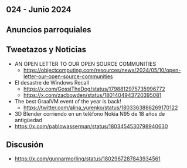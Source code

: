 024 - Junio 2024
--

## Anuncios parroquiales


## Tweetazos y Noticias
* AN OPEN LETTER TO OUR OPEN SOURCE COMMUNITIES
  * https://objectcomputing.com/resources/news/2024/05/10/open-letter-our-open-source-communities
* El desastre de Windows Recall
  * https://x.com/GossiTheDog/status/1798812975735996772
  * https://x.com/zacbowden/status/1801404943720395081
* The best GraalVM event of the year is back!
  * https://twitter.com/alina_yurenko/status/1803363886269170122
*  3D Blender corriendo en un teléfono Nokia N95 de 18 años de antigüedad
  * https://x.com/pablowasserman/status/1803454530798940630
## Discusión
* https://x.com/gunnarmorling/status/1802967287843934561
